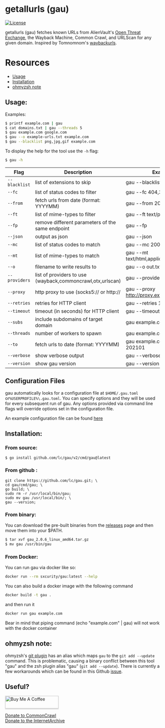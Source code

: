 # getallurls (gau)
[![License](https://img.shields.io/badge/license-MIT-_red.svg)](https://opensource.org/licenses/MIT)

getallurls (gau) fetches known URLs from AlienVault's [Open Threat Exchange](https://otx.alienvault.com), the Wayback Machine, Common Crawl, and URLScan for any given domain. Inspired by Tomnomnom's [waybackurls](https://github.com/tomnomnom/waybackurls).

# Resources
- [Usage](#usage)
- [Installation](#installation)
- [ohmyzsh note](#ohmyzsh-note)

## Usage:
Examples:

```bash
$ printf example.com | gau
$ cat domains.txt | gau --threads 5
$ gau example.com google.com
$ gau --o example-urls.txt example.com
$ gau --blacklist png,jpg,gif example.com
```

To display the help for the tool use the `-h` flag:

```bash
$ gau -h
```

| Flag | Description | Example |
|------|-------------|---------|
|`--blacklist`| list of extensions to skip | gau --blacklist ttf,woff,svg,png|
|`--fc`| list of status codes to filter | gau --fc 404,302 |
|`--from`| fetch urls from date (format: YYYYMM) | gau --from 202101 |
|`--ft`| list of mime-types to filter | gau --ft text/plain|
|`--fp`| remove different parameters of the same endpoint | gau --fp|
|`--json`| output as json | gau --json |
|`--mc`| list of status codes to match | gau --mc 200,500 |
|`--mt`| list of mime-types to match |gau --mt text/html,application/json|
|`--o`| filename to write results to | gau --o out.txt |
|`--providers`| list of providers to use (wayback,commoncrawl,otx,urlscan) | gau --providers wayback|
|`--proxy`| http proxy to use (socks5:// or http:// | gau --proxy http://proxy.example.com:8080 |
|`--retries`| retries for HTTP client | gau --retries 10 |
|`--timeout`| timeout (in seconds) for HTTP client | gau --timeout 60 |
|`--subs`| include subdomains of target domain | gau example.com --subs |
|`--threads`| number of workers to spawn | gau example.com --threads |
|`--to`| fetch urls to date (format: YYYYMM) | gau example.com --to 202101 |
|`--verbose`| show verbose output | gau --verbose example.com |
|`--version`| show gau version | gau --version|


## Configuration Files
gau automatically looks for a configuration file at `$HOME/.gau.toml` or`%USERPROFILE%\.gau.toml`. You can specify options and they will be used for every subsequent run of gau. Any options provided via command line flags will override options set in the configuration file.

An example configuration file can be found [here](https://github.com/lc/gau/blob/master/.gau.toml)

## Installation:
### From source:
```
$ go install github.com/lc/gau/v2/cmd/gau@latest
```
### From github :
```
git clone https://github.com/lc/gau.git; \
cd gau/cmd/gau; \
go build; \
sudo rm -r /usr/local/bin/gau;
sudo mv gau /usr/local/bin/; \
gau --version;
```
### From binary:
You can download the pre-built binaries from the [releases](https://github.com/lc/gau/releases/) page and then move them into your $PATH.

```bash
$ tar xvf gau_2.0.6_linux_amd64.tar.gz
$ mv gau /usr/bin/gau
```

### From Docker:
You can run gau via docker like so:
```bash
docker run --rm sxcurity/gau:latest --help
```


You can also build a docker image with the following command
```bash
docker build -t gau .
```
and then run it
```bash
docker run gau example.com
```
Bear in mind that piping command (echo "example.com" | gau) will not work with the docker container


## ohmyzsh note:
ohmyzsh's [git plugin](https://github.com/ohmyzsh/ohmyzsh/tree/master/plugins/git) has an alias which maps `gau` to the `git add --update` command. This is problematic, causing a binary conflict between this tool "gau" and the zsh plugin alias "gau" (`git add --update`). There is currently a few workarounds which can be found in this Github [issue](https://github.com/lc/gau/issues/8). 


## Useful?

<a href="http://buymeacoff.ee/cdl" target="_blank"><img src="https://www.buymeacoffee.com/assets/img/custom_images/orange_img.png" alt="Buy Me A Coffee" style="height: 41px !important;width: 174px !important;box-shadow: 0px 3px 2px 0px rgba(190, 190, 190, 0.5) !important;-webkit-box-shadow: 0px 3px 2px 0px rgba(190, 190, 190, 0.5) !important;" ></a>

<a href="https://commoncrawl.org/donate/">Donate to CommonCrawl</a><br>
<a href="https://archive.org/donate">Donate to the InternetArchive</a>
